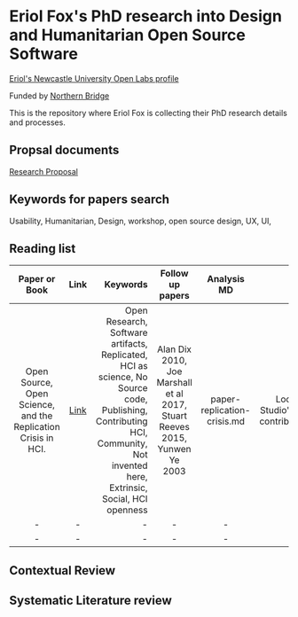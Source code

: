 # Eriol Fox's PhD research into Design and Humanitarian Open Source Software

[Eriol's Newcastle University Open Labs profile](https://openlab.ncl.ac.uk/people/eriol-fox/)

Funded by [Northern Bridge](http://www.northernbridge.ac.uk/)

This is the repository where Eriol Fox is collecting their PhD research details and processes.


## Propsal documents

[Research Proposal](https://github.com/Erioldoesdesign/Design_HOSS_PhD/blob/main/PhD-proposal-2020.md)


## Keywords for papers search
Usability, Humanitarian, Design, workshop, open source design, UX, UI, 




## Reading list

| Paper or Book  | Link                   | Keywords   | Follow up papers | Analysis MD | Notes|
|:--------------:|:----------------------:| ----------:|:-------------:|:-------------:| ------------:|
| Open Source, Open Science, and the Replication Crisis in HCI. | [Link](https://dl.acm.org/doi/10.1145/3170427.3188395)| Open Research, Software artifacts, Replicated, HCI as science, No Source code, Publishing, Contributing HCI, Community, Not invented here, Extrinsic, Social, HCI openness          | Alan Dix 2010, Joe Marshall et al 2017, Stuart Reeves 2015, Yunwen Ye 2003  | paper-replication-crisis.md | Look at R Studio's OSS contributions            |
| -             | -             | -          | -             | -             | -            |
| -             | -             | -          | -             | -             | -            |



## Contextual Review


## Systematic Literature review
